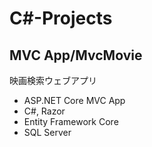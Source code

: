 # C#-Projects

<h2>MVC App/MvcMovie</h2>
映画検索ウェブアプリ<br>

- ASP.NET Core MVC App<br>
- C#, Razor<br>
- Entity Framework Core<br>
- SQL Server<br>

